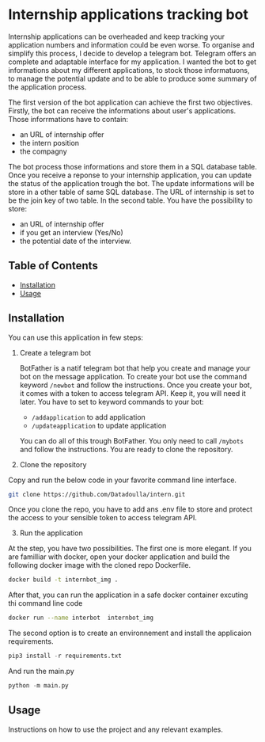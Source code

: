 # Internship applications tracking bot

Internship applications can be overheaded and keep tracking your application numbers and information could be even worse. To organise and simplify this process, I decide to develop a telegram bot. Telegram offers an complete and adaptable interface for my application.
I wanted the bot to get informations about my different applications, to stock those informatuons, to manage the potential update and to be able to produce some summary of the application process.

The first version of the bot application can achieve the first two objectives. 
Firstly, the bot can receive the informations about user's applications. Those inforrmations have to contain:
- an URL of internship offer
- the intern position
- the compagny

The bot process those informations and store them in a SQL database table. 
Once you receive a reponse to your internship application, you can update the status of the application trough the bot. The update informations will be store in a other table of same SQL database. The URL of internship is set to be the join key of two table. In the second table. You have the possibility to store:
- an URL of internship offer
- if you get an interview (Yes/No)
- the potential date of the interview.

## Table of Contents

- [Installation](#installation)
- [Usage](#usage)
<!---
- [Contributing](#contributing)
- [License](#license)
--->
## Installation

You can use this application in few steps:
1. Create a telegram bot

    BotFather is a natif telegram bot that help you create and manage your bot on the message application.
    To create your bot use the command keyword `/newbot` and follow the instructions. Once you create your bot, it comes with a token to access telegram API. Keep it, you will need it later.
    You have to set to keyword commands to your bot:
    - `/addapplication` to add application
    - `/updateapplication` to update application

    You can do all of this trough BotFather. You only need to call `/mybots` and follow the instructions. You are ready to clone the repository.

2. Clone the repository

Copy and run the below code in your favorite command line interface.
```bash
git clone https://github.com/Datadoulla/intern.git
```
Once you clone the repo, you have to add ans .env file to store and protect the access to your sensible token to access telegram API.

3. Run the application

At the step, you have two possibilities. The first one is more elegant. If you are familliar with docker, open your docker application and build the following docker image with the cloned repo Dockerfile.
```bash
docker build -t internbot_img . 
```
After that, you can run the application in a safe docker container excuting thi command line code
```bash
docker run --name interbot  internbot_img
```

The second option is to create an environnement and install the applicaion requirements.
```python
pip3 install -r requirements.txt
```
And run the main.py

```python
python -m main.py
```

## Usage

Instructions on how to use the project and any relevant examples.
<!---
## Contributing

Guidelines for contributing to the project and how to submit pull requests.

## License

Information about the project's license and any relevant terms.
--->
